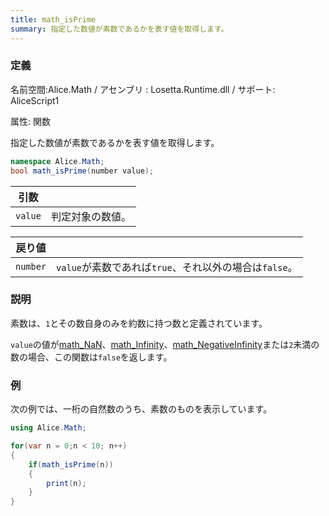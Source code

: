 ```yaml
---
title: math_isPrime
summary: 指定した数値が素数であるかを表す値を取得します。
---
```


### 定義
名前空間:Alice.Math / アセンブリ : Losetta.Runtime.dll / サポート: AliceScript1

属性: 関数

指定した数値が素数であるかを表す値を取得します。

```cs title="AliceScript"
namespace Alice.Math;
bool math_isPrime(number value);
```

|引数| |
|-|-|
|`value`|判定対象の数値。|

|戻り値| |
|-|-|
|`number`|`value`が素数であれば`true`、それ以外の場合は`false`。|

### 説明
素数は、`1`とその数自身のみを約数に持つ数と定義されています。

`value`の値が[math_NaN](./math_nan.md)、[math_Infinity](./math_infinity.md)、[math_NegativeInfinity](./math_negativeinfinity.md)または`2`未満の数の場合、この関数は`false`を返します。

### 例
次の例では、一桁の自然数のうち、素数のものを表示しています。

```cs title="AliceScript"
using Alice.Math;

for(var n = 0;n < 10; n++)
{
    if(math_isPrime(n))
    {
        print(n);
    }
}
```